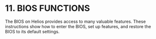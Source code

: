 # 11. BIOS FUNCTIONS

The BIOS on Helios provides access to many valuable features. These instructions show how to enter the BIOS, set up features, and restore the BIOS to its default settings.

